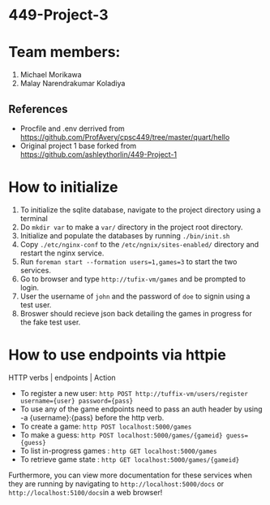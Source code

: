 # 449-Project-3

# Team members:
1. Michael Morikawa
2. Malay Narendrakumar Koladiya
## References
- Procfile and .env derrived from https://github.com/ProfAvery/cpsc449/tree/master/quart/hello
- Original project 1 base forked from https://github.com/ashleythorlin/449-Project-1

# How to initialize
1. To initialize the sqlite database, navigate to the project directory using a terminal
2. Do `mkdir var` to make a `var/` directory in the project root directory.
5. Initialize and populate the databases by running `./bin/init.sh`
4. Copy `./etc/nginx-conf` to the `/etc/ngnix/sites-enabled/` directory and restart the nginx service. 
5. Run `foreman start --formation users=1,games=3` to start the two services.
6. Go to browser and type `http://tufix-vm/games` and be prompted to login.
7. User the username of `john` and the password of `doe` to signin using a test user.
8. Broswer should recieve json back detailing the games in progress for the fake test user.

# How to use endpoints via httpie
  HTTP verbs | endpoints | Action 

- To register a new user: `http POST http://tuffix-vm/users/register username={user} password={pass}`
- To use any of the game endpoints need to pass an auth header by using -a {username}:{pass} before the http verb. 
- To create a game: `http POST localhost:5000/games`
- To make a guess: `http POST localhost:5000/games/{gameid} guess={guess}`  
- To list in-progress games : `http GET localhost:5000/games`
- To retrieve game state : `http GET localhost:5000/games/{gameid}`

Furthermore, you can view more documentation for these services when they are running by navigating to `http://localhost:5000/docs` or `http://localhost:5100/docs`in a web browser!










 

